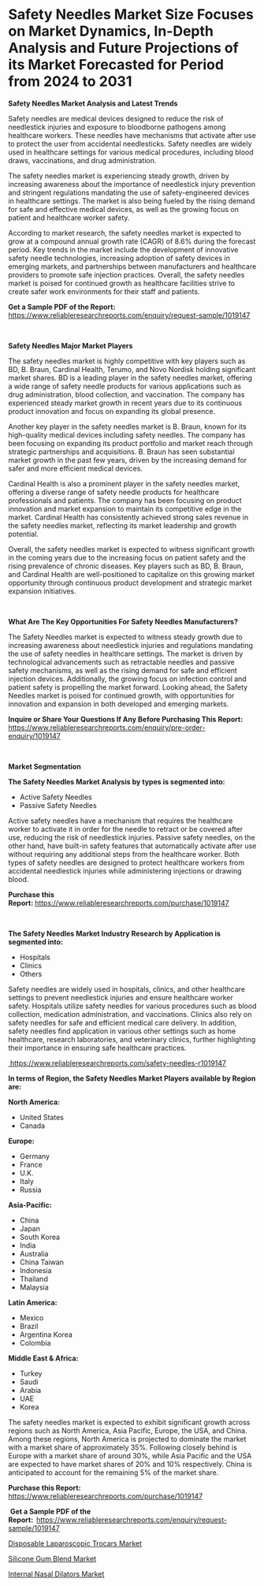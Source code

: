 <p><h1>Safety Needles Market Size Focuses on Market Dynamics, In-Depth Analysis and Future Projections of its Market Forecasted for Period from 2024 to 2031</h1></p><p><strong>Safety Needles Market Analysis and Latest Trends</strong></p>
<p><p>Safety needles are medical devices designed to reduce the risk of needlestick injuries and exposure to bloodborne pathogens among healthcare workers. These needles have mechanisms that activate after use to protect the user from accidental needlesticks. Safety needles are widely used in healthcare settings for various medical procedures, including blood draws, vaccinations, and drug administration.</p><p>The safety needles market is experiencing steady growth, driven by increasing awareness about the importance of needlestick injury prevention and stringent regulations mandating the use of safety-engineered devices in healthcare settings. The market is also being fueled by the rising demand for safe and effective medical devices, as well as the growing focus on patient and healthcare worker safety.</p><p>According to market research, the safety needles market is expected to grow at a compound annual growth rate (CAGR) of 8.6% during the forecast period. Key trends in the market include the development of innovative safety needle technologies, increasing adoption of safety devices in emerging markets, and partnerships between manufacturers and healthcare providers to promote safe injection practices. Overall, the safety needles market is poised for continued growth as healthcare facilities strive to create safer work environments for their staff and patients.</p></p>
<p><strong>Get a Sample PDF of the Report:&nbsp;</strong> <a href="https://www.reliableresearchreports.com/enquiry/request-sample/1019147">https://www.reliableresearchreports.com/enquiry/request-sample/1019147</a></p>
<p>&nbsp;</p>
<p><strong>Safety Needles Major Market Players</strong></p>
<p><p>The safety needles market is highly competitive with key players such as BD, B. Braun, Cardinal Health, Terumo, and Novo Nordisk holding significant market shares. BD is a leading player in the safety needles market, offering a wide range of safety needle products for various applications such as drug administration, blood collection, and vaccination. The company has experienced steady market growth in recent years due to its continuous product innovation and focus on expanding its global presence.</p><p>Another key player in the safety needles market is B. Braun, known for its high-quality medical devices including safety needles. The company has been focusing on expanding its product portfolio and market reach through strategic partnerships and acquisitions. B. Braun has seen substantial market growth in the past few years, driven by the increasing demand for safer and more efficient medical devices.</p><p>Cardinal Health is also a prominent player in the safety needles market, offering a diverse range of safety needle products for healthcare professionals and patients. The company has been focusing on product innovation and market expansion to maintain its competitive edge in the market. Cardinal Health has consistently achieved strong sales revenue in the safety needles market, reflecting its market leadership and growth potential.</p><p>Overall, the safety needles market is expected to witness significant growth in the coming years due to the increasing focus on patient safety and the rising prevalence of chronic diseases. Key players such as BD, B. Braun, and Cardinal Health are well-positioned to capitalize on this growing market opportunity through continuous product development and strategic market expansion initiatives.</p></p>
<p>&nbsp;</p>
<p><strong>What Are The Key Opportunities For Safety Needles Manufacturers?</strong></p>
<p><p>The Safety Needles market is expected to witness steady growth due to increasing awareness about needlestick injuries and regulations mandating the use of safety needles in healthcare settings. The market is driven by technological advancements such as retractable needles and passive safety mechanisms, as well as the rising demand for safe and efficient injection devices. Additionally, the growing focus on infection control and patient safety is propelling the market forward. Looking ahead, the Safety Needles market is poised for continued growth, with opportunities for innovation and expansion in both developed and emerging markets.</p></p>
<p><strong>Inquire or Share Your Questions If Any Before Purchasing This Report:</strong> <a href="https://www.reliableresearchreports.com/enquiry/pre-order-enquiry/1019147">https://www.reliableresearchreports.com/enquiry/pre-order-enquiry/1019147</a></p>
<p>&nbsp;</p>
<p><strong>Market Segmentation</strong></p>
<p><strong>The Safety Needles Market Analysis by types is segmented into:</strong></p>
<p><ul><li>Active Safety Needles</li><li>Passive Safety Needles</li></ul></p>
<p><p>Active safety needles have a mechanism that requires the healthcare worker to activate it in order for the needle to retract or be covered after use, reducing the risk of needlestick injuries. Passive safety needles, on the other hand, have built-in safety features that automatically activate after use without requiring any additional steps from the healthcare worker. Both types of safety needles are designed to protect healthcare workers from accidental needlestick injuries while administering injections or drawing blood.</p></p>
<p><strong>Purchase this Report:&nbsp;</strong><a href="https://www.reliableresearchreports.com/purchase/1019147">https://www.reliableresearchreports.com/purchase/1019147</a></p>
<p>&nbsp;</p>
<p><strong>The Safety Needles Market Industry Research by Application is segmented into:</strong></p>
<p><ul><li>Hospitals</li><li>Clinics</li><li>Others</li></ul></p>
<p><p>Safety needles are widely used in hospitals, clinics, and other healthcare settings to prevent needlestick injuries and ensure healthcare worker safety. Hospitals utilize safety needles for various procedures such as blood collection, medication administration, and vaccinations. Clinics also rely on safety needles for safe and efficient medical care delivery. In addition, safety needles find application in various other settings such as home healthcare, research laboratories, and veterinary clinics, further highlighting their importance in ensuring safe healthcare practices.</p></p>
<p><a href="https://www.reliableresearchreports.com/safety-needles-r1019147">&nbsp;https://www.reliableresearchreports.com/safety-needles-r1019147</a></p>
<p><strong>In terms of Region, the Safety Needles Market Players available by Region are:</strong></p>
<p>
    <p> <strong> North America: </strong>
        <ul>
            <li>United States</li>
            <li>Canada</li>
        </ul>
        </p> 
    <p> <strong> Europe: </strong>
        <ul>
            <li>Germany</li>
            <li>France</li>
            <li>U.K.</li>
            <li>Italy</li>
            <li>Russia</li>
        </ul>
        </p> 
    <p> <strong> Asia-Pacific: </strong>
        <ul>
            <li>China</li>
            <li>Japan</li>
            <li>South Korea</li>
            <li>India</li>
            <li>Australia</li>
            <li>China Taiwan</li>
            <li>Indonesia</li>
            <li>Thailand</li>
            <li>Malaysia</li>
        </ul>
        </p> 
    <p> <strong> Latin America: </strong>
        <ul>
            <li>Mexico</li>
            <li>Brazil</li>
            <li>Argentina Korea</li>
            <li>Colombia</li>
        </ul>
        </p> 
    <p> <strong> Middle East & Africa: </strong>
        <ul>
            <li>Turkey</li>
            <li>Saudi</li>
            <li>Arabia</li>
            <li>UAE</li>
            <li>Korea</li>
        </ul>
    </p>
    </p>
<p><p>The safety needles market is expected to exhibit significant growth across regions such as North America, Asia Pacific, Europe, the USA, and China. Among these regions, North America is projected to dominate the market with a market share of approximately 35%. Following closely behind is Europe with a market share of around 30%, while Asia Pacific and the USA are expected to have market shares of 20% and 10% respectively. China is anticipated to account for the remaining 5% of the market share.</p></p>
<p><strong>Purchase this Report: </strong><a href="https://www.reliableresearchreports.com/purchase/1019147">https://www.reliableresearchreports.com/purchase/1019147</a></p>
<p>&nbsp;<strong>Get a Sample PDF of the Report:&nbsp;&nbsp;</strong><a href="https://www.reliableresearchreports.com/enquiry/request-sample/1019147">https://www.reliableresearchreports.com/enquiry/request-sample/1019147</a></p>
<p><strong></strong></p>
<p><p><a href="https://github.com/okotobwrhuteie/Market-Research-Report-List-2/blob/main/disposable-laparoscopic-trocars-market.md">Disposable Laparoscopic Trocars Market</a></p><p><a href="https://issuu.com/reportprime-2/docs/silicone-gum-blend-market-size-2030.pptx">Silicone Gum Blend Market</a></p><p><a href="https://github.com/LeilaniWyman2021/Market-Research-Report-List-1/blob/main/internal-nasal-dilators-market.md">Internal Nasal Dilators Market</a></p></p>